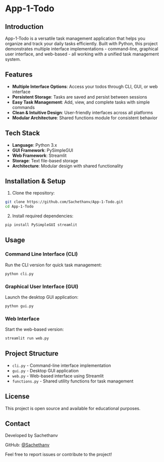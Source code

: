 # App-1-Todo

## Introduction

App-1-Todo is a versatile task management application that helps you organize and track your daily tasks efficiently. Built with Python, this project demonstrates multiple interface implementations - command-line, graphical user interface, and web-based - all working with a unified task management system.

## Features

- **Multiple Interface Options**: Access your todos through CLI, GUI, or web interface
- **Persistent Storage**: Tasks are saved and persist between sessions
- **Easy Task Management**: Add, view, and complete tasks with simple commands
- **Clean & Intuitive Design**: User-friendly interfaces across all platforms
- **Modular Architecture**: Shared functions module for consistent behavior

## Tech Stack

- **Language**: Python 3.x
- **GUI Framework**: PySimpleGUI
- **Web Framework**: Streamlit
- **Storage**: Text file-based storage
- **Architecture**: Modular design with shared functionality

## Installation & Setup

1. Clone the repository:
```bash
git clone https://github.com/Sachethanv/App-1-Todo.git
cd App-1-Todo
```

2. Install required dependencies:
```bash
pip install PySimpleGUI streamlit
```

## Usage

### Command Line Interface (CLI)
Run the CLI version for quick task management:
```bash
python cli.py
```

### Graphical User Interface (GUI)
Launch the desktop GUI application:
```bash
python gui.py
```

### Web Interface
Start the web-based version:
```bash
streamlit run web.py
```

## Project Structure

- `cli.py` - Command-line interface implementation
- `gui.py` - Desktop GUI application
- `web.py` - Web-based interface using Streamlit
- `functions.py` - Shared utility functions for task management

## License

This project is open source and available for educational purposes.

## Contact

Developed by Sachethanv

GitHub: [@Sachethanv](https://github.com/Sachethanv)

Feel free to report issues or contribute to the project!
